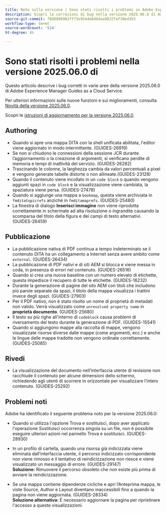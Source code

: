 ```yaml
---
title: Note sulla versione | Sono stati risolti i problemi in Adobe Experience Manager Guides, versione 2025.06.0
description: Scopri le correzioni di bug nella versione 2025.06.0 di Adobe Experience Manager Guides as a Cloud Service.
source-git-commit: 78d8896982ff73e954de6d6daa9832faf30ed3b3
workflow-type: tm+mt
source-wordcount: '514'
ht-degree: 4%

---
```


# Sono stati risolti i problemi nella versione 2025.06.0 di

Questo articolo descrive i bug corretti in varie aree della versione 2025.06.0 di Adobe Experience Manager Guides as a Cloud Service.

Per ulteriori informazioni sulle nuove funzioni e sui miglioramenti, consulta [Novità della versione 2025.06.0](whats-new-2025-06-0.md).

Scopri le [istruzioni di aggiornamento per la versione 2025.06.0](upgrade-instructions-2025-06-0.md).

## Authoring

- Quando si apre una mappa DITA con la shell unificata abilitata, l&#39;editor viene aggiornato in modo intermittente. (GUIDES-26919)
- Se non si chiudono le connessioni della sessione JCR durante l’aggiornamento o la creazione di argomenti, si verificano perdite di memoria e tempi di inattività del servizio. (GUIDES-26282)
- Trascinando le colonne, la larghezza cambia da valori percentuali a pixel e vengono generate tabelle distorte o non allineate.(GUIDES-23128)
- Quando il contenuto viene incollato in un `code block` o quando vengono aggiunti spazi in `code block` e la visualizzazione viene cambiata, la spaziatura viene persa. (GUIDES-27478)
- Quando si aggiunge una mappa a `bookmap`, questa viene archiviata in `fmditatopicrefs` anziché in `fmditamaprefs`. (GUIDES-25480)
- La finestra di dialogo **Inserisci immagine** non viene riprodotta correttamente in schermate ad alta risoluzione o ingrandite causando la scomparsa del titolo della figura e dei campi di testo alternativi. (GUIDES-26459)


## Pubblicazione

- La pubblicazione nativa di PDF continua a tempo indeterminato se il contenuto DITA ha un collegamento a Internet senza avere ambito come `external`. (GUIDES-26434)
- La pubblicazione di PDF nativi e di siti AEM si blocca e viene messa in coda, in presenza di errori nel contenuto. (GUIDES-26516)
- Quando si crea una nuova baseline con un numero elevato di etichette, questa impedisce il recupero di tutte le etichette. (GUIDES-16232)
- Durante la generazione di pagine del sito AEM con titoli che includono più parole separate da spazi, il titolo della mappa visualizza i trattini invece degli spazi. (GUIDES-27903)
- Per il PDF nativo, non è stato risolto un nome di proprietà di metadati non valido. Verrà visualizzato come `unresolved property name` in **proprietà documento**. (GUIDES-25680)
- Il testo su più righe all&#39;interno di `codeblock` causa problemi di riversamento del testo durante la generazione di PDF. (GUIDES-15541)
- Quando si aggiungono mappe alla raccolta di mappe, vengono visualizzate risorse diverse dalle mappe (come argomenti, ecc.) e anche le lingue delle mappe tradotte non vengono ordinate correttamente.(GUIDES-25085)


## Rivedi

- La visualizzazione del documento nell’interfaccia utente di revisione non racchiude il contenuto per alcune dimensioni dello schermo, richiedendo agli utenti di scorrere in orizzontale per visualizzare l’intero contenuto. (GUIDES-25292)


## Problemi noti

Adobe ha identificato il seguente problema noto per la versione 2025.06.0:

- Quando si utilizza l&#39;opzione Trova e sostituisci, dopo aver applicato l&#39;operazione Sostituisci occorrenza singola su un file, non è possibile eseguire ulteriori azioni nel pannello Trova e sostituisci. (GUIDES-28930)

- In un profilo di cartella, quando una risorsa già indicizzata viene eliminata dall’interfaccia utente, il percorso indicizzato corrispondente non viene rimosso e il tentativo di reindicizzazione non riesce e viene visualizzato un messaggio di errore. (GUIDES-29147) <br>**Soluzione:** Rimuovere il percorso obsoleto che non esiste più prima di avviare la reindicizzazione.

- Se una mappa contiene dipendenze cicliche e apri l’Anteprima mappa, le viste Source, Author e Layout diventano inaccessibili fino a quando la pagina non viene aggiornata. (GUIDES-28334) <br>**Soluzione alternativa:** È necessario aggiornare la pagina per ripristinare l&#39;accesso a queste visualizzazioni.
